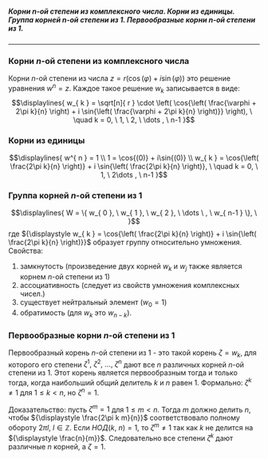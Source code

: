 ##### Корни n-ой степени из комплексного числа. Корни из единицы. Группа корней n-ой степени из 1. Первообразные корни n-ой степени из 1.
---
### Корни ${\displaystyle n}$-ой степени из комплексного числа
Корни ${\displaystyle n}$-ой степени из числа ${\displaystyle z = r(\cos{(\varphi)}+i\sin{(\varphi)})}$ это решение уравнения ${\displaystyle w^{ n } = z}$. Каждое такое решение ${\displaystyle w_{ k }}$ записывается в виде:
$$\displaylines{
w_{ k } = \sqrt[n]{ r } \cdot  \left( \cos{\left( \frac{\varphi + 2\pi k}{n}  \right) + i \sin{\left( \frac{\varphi + 2\pi k}{n}  \right)}} \right), \  \quad  k = 0, \  1, \  2, \  \dots , \   n-1
}$$
### Корни из единицы
$$\displaylines{
w^{ n } = 1 \\
1 = \cos{(0)} + i\sin{(0)} \\
w_{ k } = \cos{\left( \frac{2\pi k}{n} \right)} + i \sin{\left( \frac{2\pi k}{n} \right)}, \   \quad k = 0, \  1, \  2\dots , \  n-1
}$$
### Группа корней ${\displaystyle n}$-ой степени из 1
$$\displaylines{
W = \{ w_{ 0 }, \  w_{ 1 }, \   w_{ 2 }, \ \dots \ , \   w_{ n-1 } \}, \  
}$$
где ${\displaystyle w_{ k } = \cos{\left( \frac{2\pi k}{n} \right)} + i \sin{\left( \frac{2\pi k}{n} \right)}}$ образует группу относительно умножения.
Свойства: 
1. замкнутость (произведение двух корней ${\displaystyle w_{ k }}$ и ${\displaystyle w_{ j }}$ также является корнем ${\displaystyle n}$-ой степени из 1)
2. ассоциативность (следует из свойств умножения комплексных чисел.)
3. существует нейтральный элемент (${\displaystyle w_{ 0 } = 1}$)
4. обратимость (для ${\displaystyle w_{ k }}$ это ${\displaystyle w_{ n-k }}$).

### Первообразные корни ${\displaystyle n}$-ой степени из 1
Первообразный корень ${\displaystyle n}$-ой степени из 1 - это такой корень ${\displaystyle \zeta = w_{ k }}$, для которого его степени ${\displaystyle \zeta^{ 1 }, \  \zeta ^{ 2 }, \ \dots, \ \zeta^{ n }}$ дают все ${\displaystyle n}$ различных корней ${\displaystyle n}$-ой степени из 1.
Этот корень является первообразным тогда и только тогда, когда наибольший общий делитель ${\displaystyle k}$ и ${\displaystyle n}$ равен ${\displaystyle 1}$. 
Формально: ${\displaystyle \zeta^{ k } \neq 1}$ для ${\displaystyle 1 \leq k < n}$, но ${\displaystyle \zeta ^{ n } = 1}$.

Доказательство: пусть ${\displaystyle \zeta^{ m } = 1}$ для ${\displaystyle 1\leq m<n}$. Тогда ${\displaystyle m}$ должно делить ${\displaystyle n}$, чтобы ${\displaystyle \frac{2\pi k m}{n}}$ соответствовало полному обороту ${\displaystyle 2\pi l, \  l \in \mathbb{Z}}$. Если ${\displaystyle НОД(k, \ n) = 1}$, то ${\displaystyle \zeta^{ m } \neq 1}$ так как ${\displaystyle k}$ не делится на ${\displaystyle \frac{n}{m}}$. Следовательно все степени ${\displaystyle \zeta^{ k }}$ дают различные ${\displaystyle n}$ корней, а ${\displaystyle \zeta = 1.}$
